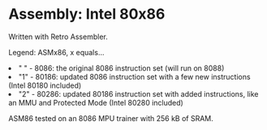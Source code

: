 # Assembly: Intel 80x86

Written with Retro Assembler. 

Legend:
    ASMx86, x equals...
    <li>" " - 8086: the original 8086 instruction set (will run on 8088)</li>
    <li>"1" - 80186: updated 8086 instruction set with a few new instructions (Intel 80180 included)</li>
    <li>"2" - 80286: updated 80186 instruction set with added instructions, like an MMU and Protected Mode (Intel 80280 included)</li>

ASM86 tested on an 8086 MPU trainer with 256 kB of SRAM.

    
